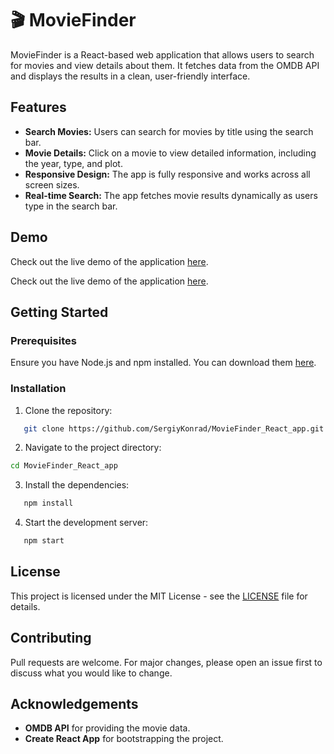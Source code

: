 # 🎬 MovieFinder

MovieFinder is a React-based web application that allows users to search for movies and view details about them. It fetches data from the OMDB API and displays the results in a clean, user-friendly interface.

## Features

- **Search Movies:** Users can search for movies by title using the search bar.
- **Movie Details:** Click on a movie to view detailed information, including the year, type, and plot.
- **Responsive Design:** The app is fully responsive and works across all screen sizes.
- **Real-time Search:** The app fetches movie results dynamically as users type in the search bar.

## Demo

Check out the live demo of the application [here](https://movie-finder-react-app-36md.vercel.app/).

Check out the live demo of the application <a href="https://movie-finder-react-app-36md.vercel.app/" target="_blank">here</a>.


## Getting Started

### Prerequisites

Ensure you have Node.js and npm installed. You can download them [here](https://nodejs.org/).

### Installation

1. Clone the repository:

```bash
   git clone https://github.com/SergiyKonrad/MovieFinder_React_app.git

```

2. Navigate to the project directory:

```bash
cd MovieFinder_React_app
```

3. Install the dependencies:

```bash
   npm install
```

4. Start the development server:

```bash
   npm start
```

## License

This project is licensed under the MIT License - see the [LICENSE](LICENSE) file for details.

## Contributing

Pull requests are welcome. For major changes, please open an issue first to discuss what you would like to change.

## Acknowledgements

- **OMDB API** for providing the movie data.
- **Create React App** for bootstrapping the project.
